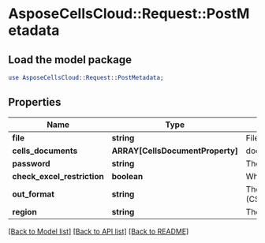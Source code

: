 # AsposeCellsCloud::Request::PostMetadata 

## Load the model package
```perl
use AsposeCellsCloud::Request::PostMetadata;
```

## Properties
Name | Type | Description | Notes
------------ | ------------- | ------------- | -------------
**file** | **string** | File to upload |
**cells_documents** | **ARRAY[CellsDocumentProperty]** | document properties |
**password** | **string** | The password needed to open an Excel file. |
**check_excel_restriction** | **boolean** | Whether check restriction of excel file when user modify cells related objects. |
**out_format** | **string** | The output data file format.(CSV/XLS/HTML/MHTML/ODS/PDF/XML/TXT/TIFF/XLSB/XLSM/XLSX/XLTM/XLTX/XPS/PNG/JPG/JPEG/GIF/EMF/BMP/MD[Markdown]/Numbers) |
**region** | **string** | The regional settings for workbook. |  

[[Back to Model list]](../README.md#documentation-for-requests) [[Back to API list]](../README.md#documentation-for-api-endpoints) [[Back to README]](../README.md)

